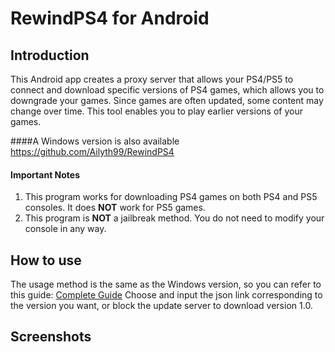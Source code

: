 # RewindPS4 for Android

 ## Introduction
This Android app creates a proxy server that allows your PS4/PS5 to connect and download specific versions of PS4 games, which allows you to downgrade your games. Since games are often updated, some content may change over time. This tool enables you to play earlier versions of your games.

####A Windows version is also available
https://github.com/Ailyth99/RewindPS4

#### Important Notes
1. This program works for downloading PS4 games on both PS4 and PS5 consoles. It does **NOT** work for PS5 games.
2. This program is **NOT** a jailbreak method. You do not need to modify your console in any way.


## How to use
The usage method is the same as the Windows version, so you can refer to this guide: [Complete Guide](https://foggy-bath-a54.notion.site/RewindPS4-Guide-ENGLISH-9ffe30e6e07a4077bc63b9c3511e458c?pvs=25)
Choose and input the json link corresponding to the version you want, or block the update server to download version 1.0.


## Screenshots
<a href="" alt="Loading" width="15%"/></a>
